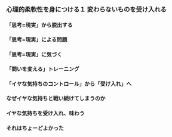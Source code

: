 ### 心理的柔軟性を身につける１ 変わらないものを受け入れる
#### 「思考=現実」から脱出する
#### 「思考=現実」による問題
#### 「思考=現実」に気づく
#### 「問いを変える」トレーニング
#### 「イヤな気持ちのコントロール」から「受け入れ」へ
#### なぜイヤな気持ちと戦い続けてしまうのか
#### イヤな気持ちを受け入れ、味わう
#### それはちょーどよかった
